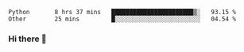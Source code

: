 <!--START_SECTION:waka-->

```text
Python       8 hrs 37 mins   ███████████████████████▒░   93.15 %
Other        25 mins         █░░░░░░░░░░░░░░░░░░░░░░░░   04.54 %
```

<!--END_SECTION:waka-->

### Hi there 👋

<!--
**DnC275/DnC275** is a ✨ _special_ ✨ repository because its `README.md` (this file) appears on your GitHub profile.

Here are some ideas to get you started:

- 🔭 I’m currently working on ...
- 🌱 I’m currently learning ...
- 👯 I’m looking to collaborate on ...
- 🤔 I’m looking for help with ...
- 💬 Ask me about ...
- 📫 How to reach me: ...
- 😄 Pronouns: ...
- ⚡ Fun fact: ...
-->
